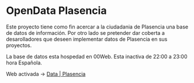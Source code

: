 # OpenData Plasencia

Este proyecto tiene como fin acercar a la ciudadania de Plasencia una base de datos de información. Por otro lado se pretender dar coberta a desarolladores que deseen implementar datos de Plasencia en sus proyectos.

La base de datos esta hospedad en 00Web. Esta inactiva de 22:00 a 23:00 hora Española.

Web activada -> [Data | Plasencia](https://museumis.github.io/OpenDataPlasencia/#!/)

